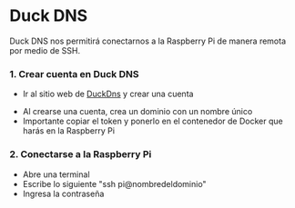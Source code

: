 # Duck DNS
Duck DNS nos permitirá conectarnos a la Raspberry Pi de manera remota por medio de SSH.

### 1. Crear cuenta en Duck DNS
   * <p>Ir al sitio web de <a href="https://www.duckdns.org/">DuckDns</a> y crear una cuenta</p>
   * Al crearse una cuenta, crea un dominio con un nombre único
   * Importante copiar el token y ponerlo en el contenedor de Docker que harás en la Raspberry Pi
   
### 2. Conectarse a la Raspberry Pi
   * Abre una terminal
   * Escribe lo siguiente "ssh pi@nombredeldominio"
   * Ingresa la contraseña

